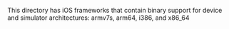 This directory has iOS frameworks that contain binary support for device and simulator architectures: armv7s, arm64, i386, and x86_64
